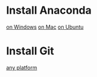 # Install Anaconda

[on Windows](https://www.datacamp.com/community/tutorials/installing-anaconda-windows)
[on Mac](https://www.datacamp.com/community/tutorials/installing-anaconda-mac-os-x)
[on Ubuntu](https://wiki.ubuntuusers.de/Anaconda/)

# Install Git

[any platform](https://git-scm.com/book/en/v2/Getting-Started-Installing-Git)
